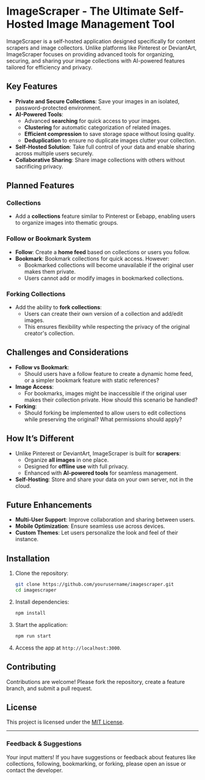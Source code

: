 # ImageScraper - The Ultimate Self-Hosted Image Management Tool

ImageScraper is a self-hosted application designed specifically for content scrapers and image collectors. Unlike platforms like Pinterest or DeviantArt, ImageScraper focuses on providing advanced tools for organizing, securing, and sharing your image collections with AI-powered features tailored for efficiency and privacy.

## Key Features

- **Private and Secure Collections**: Save your images in an isolated, password-protected environment.
- **AI-Powered Tools**:
  - Advanced **searching** for quick access to your images.
  - **Clustering** for automatic categorization of related images.
  - **Efficient compression** to save storage space without losing quality.
  - **Deduplication** to ensure no duplicate images clutter your collection.
- **Self-Hosted Solution**: Take full control of your data and enable sharing across multiple users securely.
- **Collaborative Sharing**: Share image collections with others without sacrificing privacy.

## Planned Features

### Collections
- Add a **collections** feature similar to Pinterest or Eebapp, enabling users to organize images into thematic groups.

### Follow or Bookmark System
- **Follow**: Create a **home feed** based on collections or users you follow.
- **Bookmark**: Bookmark collections for quick access. However:
  - Bookmarked collections will become unavailable if the original user makes them private.
  - Users cannot add or modify images in bookmarked collections.

### Forking Collections
- Add the ability to **fork collections**:
  - Users can create their own version of a collection and add/edit images.
  - This ensures flexibility while respecting the privacy of the original creator's collection.

## Challenges and Considerations

- **Follow vs Bookmark**:
  - Should users have a follow feature to create a dynamic home feed, or a simpler bookmark feature with static references?
- **Image Access**:
  - For bookmarks, images might be inaccessible if the original user makes their collection private. How should this scenario be handled?
- **Forking**:
  - Should forking be implemented to allow users to edit collections while preserving the original? What permissions should apply?

## How It’s Different

- Unlike Pinterest or DeviantArt, ImageScraper is built for **scrapers**:
  - Organize **all images** in one place.
  - Designed for **offline use** with full privacy.
  - Enhanced with **AI-powered tools** for seamless management.
- **Self-Hosting**: Store and share your data on your own server, not in the cloud.

## Future Enhancements

- **Multi-User Support**: Improve collaboration and sharing between users.
- **Mobile Optimization**: Ensure seamless use across devices.
- **Custom Themes**: Let users personalize the look and feel of their instance.

## Installation

1. Clone the repository:
   ```bash
   git clone https://github.com/yourusername/imagescraper.git
   cd imagescraper
   ```

2. Install dependencies:
   ```bash
   npm install
   ```

3. Start the application:
   ```bash
   npm run start
   ```

4. Access the app at `http://localhost:3000`.

## Contributing

Contributions are welcome! Please fork the repository, create a feature branch, and submit a pull request.

## License

This project is licensed under the [MIT License](LICENSE).

---

### Feedback & Suggestions
Your input matters! If you have suggestions or feedback about features like collections, following, bookmarking, or forking, please open an issue or contact the developer.


